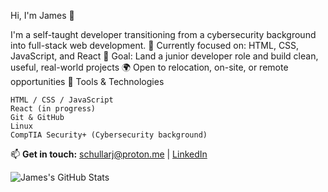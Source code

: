 Hi, I'm James 👋

I'm a self-taught developer transitioning from a cybersecurity background into full-stack web development.
🧠 Currently focused on: HTML, CSS, JavaScript, and React
🎯 Goal: Land a junior developer role and build clean, useful, real-world projects
🌍 Open to relocation, on-site, or remote opportunities
🔧 Tools & Technologies

    HTML / CSS / JavaScript
    React (in progress)
    Git & GitHub
    Linux
    CompTIA Security+ (Cybersecurity background)

📫 **Get in touch:** schullarj@proton.me | [LinkedIn](https://www.linkedin.com/in/jamesschullar/)


![James's GitHub Stats](https://github-readme-stats.vercel.app/api?username=Syntasy&show_icons=true&theme=github_dark)
